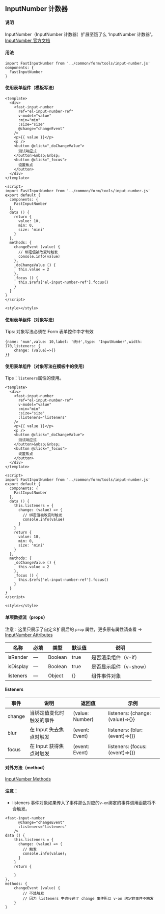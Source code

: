 ## InputNumber 计数器

#### 说明
InputNumber（InputNumber 计数器）扩展至饿了么 ‘InputNumber 计数器’。
[InputNumber 官方文档](https://element.eleme.cn/#/zh-CN/component/input-number)


#### 用法

```
import FastInputNumber from '../common/form/tools/input-number.js'
components: {
  FastInputNumber
}
```

#### 使用表单组件（模板写法）

```
<template>
  <div>
    <fast-input-number
      ref="el-input-number-ref"
      v-model="value"
      :min="min"
      :size="size"
      @change="changeEvent"
    />
    <p>{{ value }}</p>
    <p />
    <button @click="_doChangeValue">
      测试响应式
    </button>&nbsp;&nbsp;
    <button @click="_focus">
      设置焦点
    </button>
  </div>
</template>

<script>
import FastInputNumber from '../common/form/tools/input-number.js'
export default {
  components: {
    FastInputNumber
  },
  data () {
    return {
      value: 10,
      min: 0,
      size: 'mini'
    }
  },
  methods: {
    changeEvent (value) {
      // 绑定值被改变时触发
      console.info(value)
    },
    _doChangeValue () {
      this.value = 2
    },
    _focus () {
      this.$refs['el-input-number-ref'].focus()
    }
  }
}
</script>

<style></style>

```

#### 使用表单组件（对象写法）

Tips: 对象写法必须在 Form 表单控件中才有效

```
{name: 'num',value: 10,label: '统计',type: 'InputNumber',width: 170,listeners: {
    change: (value)=>{}
}}
```

#### 使用表单组件（对象写法在模板中的使用）

Tips：`listeners`属性的使用。

```
<template>
  <div>
    <fast-input-number
      ref="el-input-number-ref"
      v-model="value"
      :min="min"
      :size="size"
      :listeners="listeners"
    />
    <p>{{ value }}</p>
    <p />
    <button @click="_doChangeValue">
      测试响应式
    </button>&nbsp;&nbsp;
    <button @click="_focus">
      设置焦点
    </button>
  </div>
</template>

<script>
import FastInputNumber from '../common/form/tools/input-number.js'
export default {
  components: {
    FastInputNumber
  },
  data () {
    this.listeners = {
      change: (value) => {
        // 绑定值被改变时触发
        console.info(value)
      }
    }
    return {
      value: 10,
      min: 0,
      size: 'mini'
    }
  },
  methods: {
    _doChangeValue () {
      this.value = 2
    },
    _focus () {
      this.$refs['el-input-number-ref'].focus()
    }
  }
}
</script>

<style></style>

```



#### 单项数据流（props）

注意：这里只展示了自定义扩展后的 `prop` 属性，更多原有属性请查看 -> [InputNumber Attributes](https://element.eleme.cn/#/zh-CN/component/input-number#attributes)

名称 | 必填 | 类型 | 默认值 | 说明
---|---|---|---|---
isRender | — | Boolean |  true | 是否渲染组件（v-if）
isDisplay | — | Boolean |  true | 是否显示组件（v-show）
listeners | — | Object |  {} | 组件事件对象

#### listeners
事件 | 说明 | 返回值 | 示例
---|---|---|---
change | 当绑定值变化时触发的事件 | (value: Number) | listeners: {change: (value)=>{}}
blur | 在 Input 失去焦点时触发 | (event: Event) | listeners: {blur: (event)=>{}}
focus | 在 Input 获得焦点时触发 | (event: Event) | listeners: {focus: (event)=>{}}

#### 对外方法（method）
[InputNumber Methods](https://element.eleme.cn/#/zh-CN/component/input-number#methods)

#### 注意：

- listeners 事件对象如果传入了事件那么对应的`v-on`绑定的事件调用函数将不会触发。

```
<fast-input-number
      @change="changeEvent"
      :listeners="listeners"
    />
data () {
    this.listeners = {
      change: (value) => {
        // 触发
        console.info(value);
      }
    }
    return {
        
    }
},
methods: {
    changeEvent (value) {
        // 不处触发
        // 因为 listeners 中也传递了 change 事件所以 v-on 绑定的事件不触发
    }
}
```
